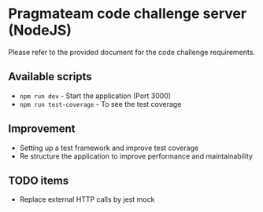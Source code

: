 # Pragmateam code challenge server (NodeJS)

Please refer to the provided document for the code challenge requirements. 

## Available scripts

- `npm run dev` - Start the application (Port 3000)
- `npm run test-coverage` - To see the test coverage

## Improvement
* Setting up a test framework and improve test coverage
* Re structure the application to improve performance and maintainability

## TODO items 
* Replace external HTTP calls by jest mock

